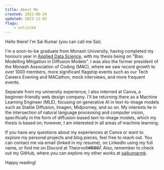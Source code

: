 ```yaml
---
title: About Me
created: 2022-06-24
updated: 2023-11-03
flags:
    - unlisted
---
```


Hello there! I'm Sai Kumar (you can call me Sai). 


I'm a soon-to-be graduate from Monash University, having completed my honours year in [Applied Data Science](https://handbook.monash.edu/current/courses/S3003), with my thesis being on "Bias Modelling Mitigation in Diffusion Models". I was also the former president of the Monash Association of Coding (MAC), where we saw record growth to over 1000 members, more significant flagship events such as our Tech Careers Evening and MACathon, mock interviews, and more frequent events.

Separate from my university experience, I also interned at Canva, a beginner-friendly web design company. I'll be returning there as a Machine Learning Engineer (MLE), focusing on generative AI in text-to-image models such as Stable Diffusion, Imagen, Midjourney, and so on. My interests lie in the intersection of natural language processing and computer vision, specifically in the form of diffusion-based text-to-image models, which my thesis is based on; however, I am interested in all areas of machine learning.


If you have any questions about my experiences at Canva or want to explore my personal projects and blog pieces, feel free to reach out. You can contact me via email (linked in my resume), on LinkedIn using my full name, or find me on Discord at Theorvolt~~#6887~~. Also, remember to check out my GitHub, where you can explore my other works at [saikumarmk](https://github.com/saikumarmk/).

Happy reading!